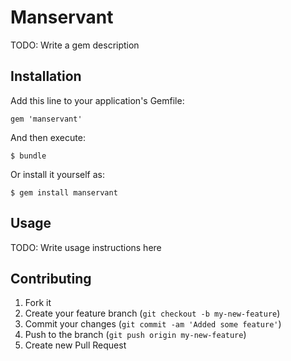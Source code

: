 # Manservant

TODO: Write a gem description

## Installation

Add this line to your application's Gemfile:

    gem 'manservant'

And then execute:

    $ bundle

Or install it yourself as:

    $ gem install manservant

## Usage

TODO: Write usage instructions here

## Contributing

1. Fork it
2. Create your feature branch (`git checkout -b my-new-feature`)
3. Commit your changes (`git commit -am 'Added some feature'`)
4. Push to the branch (`git push origin my-new-feature`)
5. Create new Pull Request
